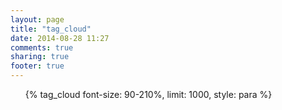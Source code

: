 ```yaml
---
layout: page
title: "tag_cloud"
date: 2014-08-28 11:27
comments: true
sharing: true
footer: true
---
```

<ul class="tag-cloud">{% tag_cloud font-size: 90-210%, limit: 1000, style: para %}</ul> 